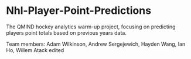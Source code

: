 # Nhl-Player-Point-Predictions

The QMIND hockey analytics warm-up project, focusing on predicting players point totals based on previous years data.

Team members: Adam Wilkinson, Andrew Sergejewich, Hayden Wang, Ian Ho, Willem Atack edited
